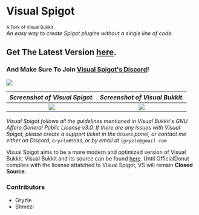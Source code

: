 # **Visual Spigot**
<sup>A Fork of Visual Bukkit</sup><br/>
*An easy way to create Spigot plugins without a single line of code.*

## Get The Latest Version [here](https://github.com/Gryzle/VisualSpigot/releases).
### And Make Sure To Join [Visual Spigot's Discord](https://discord.gg/4kTTd9Pcqq)!

![](https://cdn.glitch.com/ad890a95-b860-436b-9d8e-c60e330898e5%2FGitHub%20Media.png?v=1612040931227)

*Screenshot of Visual Spigot.*|*Screenshot of Visual Bukkit.*
:-------------------------:|:-------------------------:
![](https://cdn.glitch.com/ad890a95-b860-436b-9d8e-c60e330898e5%2FVisual%20Spigot%201.png?v=1612191760521)|![](https://cdn.glitch.com/ad890a95-b860-436b-9d8e-c60e330898e5%2FVisual%20Bukkit%201.png?v=1612191760011)


*Visual Spigot follows all the guidelines mentioned in Visual Bukkit's GNU Affero General Public License v3.0. If there are any issues with Visual Spigot, please create a support ticket in the issues panel, or contact me either on Discord, `Gryzle#5593`, or by email at `igryzle@gmail.com`*

Visual Spigot aims to be a more modern and optimized version of Visual Bukkit. Visual Bukkit and its source can be found [here](https://github.com/OfficialDonut/VisualBukkit).
Until OfficialDonut complies with the license attatched to Visual Spigot, VS will remain __Closed Source__.

### Contributors
- Gryzle
- Shmezi

